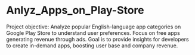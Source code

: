 # Anlyz_Apps_on_Play-Store
Project objective: Analyze popular English-language app categories on Google Play Store to understand user preferences. Focus on free apps generating revenue through ads. Goal is to provide insights for developers to create in-demand apps, boosting user base and company revenue.
